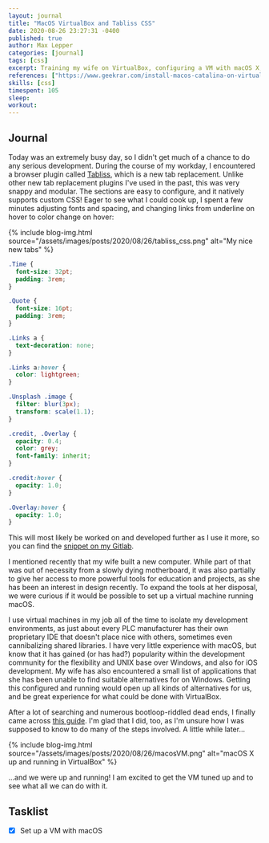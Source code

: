 ```yaml
---
layout: journal
title: "MacOS VirtualBox and Tabliss CSS"
date: 2020-08-26 23:27:31 -0400
published: true
author: Max Lepper
categories: [journal]
tags: [css]
excerpt: Training my wife on VirtualBox, configuring a VM with macOS X, and customizing Tabliss.
references: ["https://www.geekrar.com/install-macos-catalina-on-virtualbox-on-windows-pc-new/","https://tabliss.io/","https://gitlab.com/-/snippets/2009089"]
skills: [css]
timespent: 105
sleep: 
workout: 
---
```


## Journal

Today was an extremely busy day, so I didn't get much of a chance to do any serious development. During the course of my workday, I encountered a browser plugin called [Tabliss]({{page.references[1]}}), which is a new tab replacement. Unlike other new tab replacement plugins I've used in the past, this was very snappy and modular. The sections are easy to configure, and it natively supports custom CSS! Eager to see what I could cook up, I spent a few minutes adjusting fonts and spacing, and changing links from underline on hover to color change on hover:

{% include blog-img.html source="/assets/images/posts/2020/08/26/tabliss_css.png" alt="My nice new tabs" %}

```css
.Time {
  font-size: 32pt;
  padding: 3rem;
}

.Quote {
  font-size: 16pt;
  padding: 3rem;
}

.Links a {
  text-decoration: none;
}

.Links a:hover {
  color: lightgreen;
}

.Unsplash .image {
  filter: blur(3px);
  transform: scale(1.1);
}

.credit, .Overlay {
  opacity: 0.4;
  color: grey;
  font-family: inherit;
}

.credit:hover {
  opacity: 1.0;
}

.Overlay:hover {
  opacity: 1.0;
}
```
This will most likely be worked on and developed further as I use it more, so you can find the [snippet on my Gitlab]({{page.references[2]}}).

I mentioned recently that my wife built a new computer. While part of that was out of necessity from a slowly dying motherboard, it was also partially to give her access to more powerful tools for education and projects, as she has been an interest in design recently. To expand the tools at her disposal, we were curious if it would be possible to set up a virtual machine running macOS.

I use virtual machines in my job all of the time to isolate my development environments, as just about every PLC manufacturer has their own proprietary IDE that doesn't place nice with others, sometimes even cannibalizing shared libraries. I have very little experience with macOS, but know that it has gained (or has had?) popularity within the development community for the flexibility and UNIX base over Windows, and also for iOS development. My wife has also encountered a small list of applications that she has been unable to find suitable alternatives for on Windows. Getting this configured and running would open up all kinds of alternatives for us, and be great experience for what could be done with VirtualBox.

After a lot of searching and numerous bootloop-riddled dead ends, I finally came across [this guide]({{page.references[0]}}). I'm glad that I did, too, as I'm unsure how I was supposed to know to do many of the steps involved. A little while later...

{% include blog-img.html source="/assets/images/posts/2020/08/26/macosVM.png" alt="macOS X up and running in VirtualBox" %}

...and we were up and running! I am excited to get the VM tuned up and to see what all we can do with it.

## Tasklist

- [x] Set up a VM with macOS